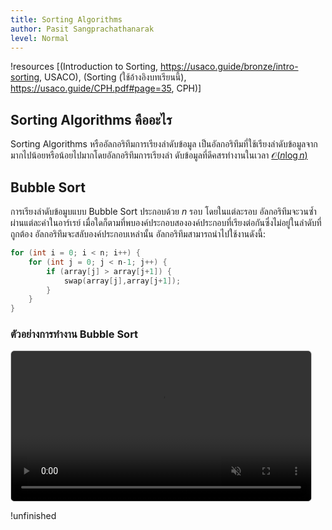 ```yaml
---
title: Sorting Algorithms
author: Pasit Sangprachathanarak
level: Normal
---
```


!resources [(Introduction to Sorting, https://usaco.guide/bronze/intro-sorting, USACO), (Sorting (ใช้อ้างอิงบทเรียนนี้), https://usaco.guide/CPH.pdf#page=35, CPH)]

## Sorting Algorithms คืออะไร

Sorting Algorithms หรืออัลกอริทึมการเรียงลำดับข้อมูล
เป็นอัลกอริทึมที่ใช้เรียงลำดับข้อมูลจากมากไปน้อยหรือน้อยไปมากโดยอัลกอริทึมการเรียงลำ
ดับข้อมูลที่ดีคสรทำงานในเวลา [$\mathcal{O}(n\log n)$](https://thai-cp.github.io/algorithm-basic/complexity/)

## Bubble Sort

การเรียงลำดับข้อมูบแบบ Bubble Sort ประกอบด้วย $n$ รอบ โดยในแต่ละรอบ อัลกอริทึมจะวนซ้ำผ่านแต่ละค่าในอาร์เรย์ เมื่อใดก็ตามที่พบองค์ประกอบสององค์ประกอบที่เรียงต่อกันซึ่งไม่อยู่ในลำดับที่ถูกต้อง อัลกอริทึมจะสลับองค์ประกอบเหล่านั้น อัลกอริทึมสามารถนำไปใช้งานดังนี้:

```cpp
for (int i = 0; i < n; i++) {
    for (int j = 0; j < n-1; j++) {
        if (array[j] > array[j+1]) {
            swap(array[j],array[j+1]);
        }
    }
}
```

### ตัวอย่างการทำงาน Bubble Sort

<div style="margin: 1em 0;">
    <video controls muted loop style="max-width:480px; width:100%; border:1px solid #ccc; border-radius:6px;">
        <source src="../../assets/bubble-sort.mp4" type="video/mp4" />
    เบราว์เซอร์ของคุณไม่รองรับการเล่นวิดีโอนี้
    </video>
</div>

!unfinished
